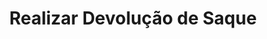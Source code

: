 ---
title: Realizar Devolução de Saque
api:
  file: Pix Saque e troco.json
  operationId: delete_order-order-id-refund-withdraw
hidden: false
---